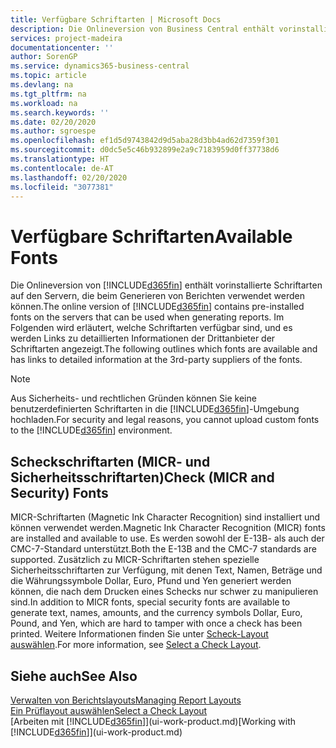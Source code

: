 ```yaml
---
title: Verfügbare Schriftarten | Microsoft Docs
description: Die Onlineversion von Business Central enthält vorinstallierte Schriftarten auf den Servern, die beim Generieren von Berichten verwendet werden können.
services: project-madeira
documentationcenter: ''
author: SorenGP
ms.service: dynamics365-business-central
ms.topic: article
ms.devlang: na
ms.tgt_pltfrm: na
ms.workload: na
ms.search.keywords: ''
ms.date: 02/20/2020
ms.author: sgroespe
ms.openlocfilehash: ef1d5d9743842d9d5aba28d3bb4ad62d7359f301
ms.sourcegitcommit: d0dc5e5c46b932899e2a9c7183959d0ff37738d6
ms.translationtype: HT
ms.contentlocale: de-AT
ms.lasthandoff: 02/20/2020
ms.locfileid: "3077381"
---
```

# <a name="available-fonts"></a><span data-ttu-id="b9153-103">Verfügbare Schriftarten</span><span class="sxs-lookup"><span data-stu-id="b9153-103">Available Fonts</span></span>
<span data-ttu-id="b9153-104">Die Onlineversion von [!INCLUDE[d365fin](includes/d365fin_md.md)] enthält vorinstallierte Schriftarten auf den Servern, die beim Generieren von Berichten verwendet werden können.</span><span class="sxs-lookup"><span data-stu-id="b9153-104">The online version of [!INCLUDE[d365fin](includes/d365fin_md.md)] contains pre-installed fonts on the servers that can be used when generating reports.</span></span> <span data-ttu-id="b9153-105">Im Folgenden wird erläutert, welche Schriftarten verfügbar sind, und es werden Links zu detaillierten Informationen der Drittanbieter der Schriftarten angezeigt.</span><span class="sxs-lookup"><span data-stu-id="b9153-105">The following outlines which fonts are available and has links to detailed information at the 3rd-party suppliers of the fonts.</span></span>

> [!NOTE]
> <span data-ttu-id="b9153-106">Aus Sicherheits- und rechtlichen Gründen können Sie keine benutzerdefinierten Schriftarten in die [!INCLUDE[d365fin](includes/d365fin_md.md)]-Umgebung hochladen.</span><span class="sxs-lookup"><span data-stu-id="b9153-106">For security and legal reasons, you cannot upload custom fonts to the [!INCLUDE[d365fin](includes/d365fin_md.md)] environment.</span></span>

## <a name="check-micr-and-security-fonts"></a><span data-ttu-id="b9153-107">Scheckschriftarten (MICR- und Sicherheitsschriftarten)</span><span class="sxs-lookup"><span data-stu-id="b9153-107">Check (MICR and Security) Fonts</span></span>  
<span data-ttu-id="b9153-108">MICR-Schriftarten (Magnetic Ink Character Recognition) sind installiert und können verwendet werden.</span><span class="sxs-lookup"><span data-stu-id="b9153-108">Magnetic Ink Character Recognition (MICR) fonts are installed and available to use.</span></span> <span data-ttu-id="b9153-109">Es werden sowohl der E-13B- als auch der CMC-7-Standard unterstützt.</span><span class="sxs-lookup"><span data-stu-id="b9153-109">Both the E-13B and the CMC-7 standards are supported.</span></span> <span data-ttu-id="b9153-110">Zusätzlich zu MICR-Schriftarten stehen spezielle Sicherheitsschriftarten zur Verfügung, mit denen Text, Namen, Beträge und die Währungssymbole Dollar, Euro, Pfund und Yen generiert werden können, die nach dem Drucken eines Schecks nur schwer zu manipulieren sind.</span><span class="sxs-lookup"><span data-stu-id="b9153-110">In addition to MICR fonts, special security fonts are available to generate text, names, amounts, and the currency symbols Dollar, Euro, Pound, and Yen, which are hard to tamper with once a check has been printed.</span></span> <span data-ttu-id="b9153-111">Weitere Informationen finden Sie unter [Scheck-Layout auswählen](finance-how-define-check-layouts.md).</span><span class="sxs-lookup"><span data-stu-id="b9153-111">For more information, see [Select a Check Layout](finance-how-define-check-layouts.md).</span></span>

## <a name="see-also"></a><span data-ttu-id="b9153-112">Siehe auch</span><span class="sxs-lookup"><span data-stu-id="b9153-112">See Also</span></span>
[<span data-ttu-id="b9153-113">Verwalten von Berichtslayouts</span><span class="sxs-lookup"><span data-stu-id="b9153-113">Managing Report Layouts</span></span>](ui-manage-report-layouts.md)  
[<span data-ttu-id="b9153-114">Ein Prüflayout auswählen</span><span class="sxs-lookup"><span data-stu-id="b9153-114">Select a Check Layout</span></span>](finance-how-define-check-layouts.md)  
<span data-ttu-id="b9153-115">[Arbeiten mit [!INCLUDE[d365fin](includes/d365fin_md.md)]](ui-work-product.md)</span><span class="sxs-lookup"><span data-stu-id="b9153-115">[Working with [!INCLUDE[d365fin](includes/d365fin_md.md)]](ui-work-product.md)</span></span>
